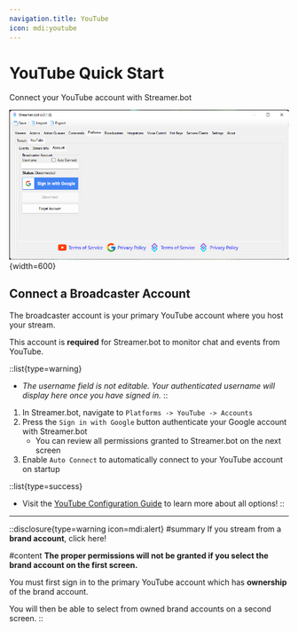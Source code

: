 ```yaml
---
navigation.title: YouTube
icon: mdi:youtube
---
```


# YouTube Quick Start
Connect your YouTube account with Streamer.bot

![YouTube Account Config Screen](assets/youtube-accounts.png){width=600}

## Connect a Broadcaster Account
The broadcaster account is your primary YouTube account where you host your stream.

This account is **required** for Streamer.bot to monitor chat and events from YouTube.

::list{type=warning}
- *The username field is not editable. Your authenticated username will display here once you have signed in.*
::

1. In Streamer.bot, navigate to `Platforms -> YouTube -> Accounts`
2. Press the `Sign in with Google` button authenticate your Google account with Streamer.bot
    - You can review all permissions granted to Streamer.bot on the next screen
3. Enable `Auto Connect` to automatically connect to your YouTube account on startup

::list{type=success}
- Visit the [YouTube Configuration Guide](/config/platforms/youtube) to learn more about all options!
::

---

::disclosure{type=warning icon=mdi:alert}
#summary
If you stream from a **brand account**, click here!

#content
**The proper permissions will not be granted if you select the brand account on the first screen.**

You must first sign in to the primary YouTube account which has **ownership** of the brand account.

You will then be able to select from owned brand accounts on a second screen.
::